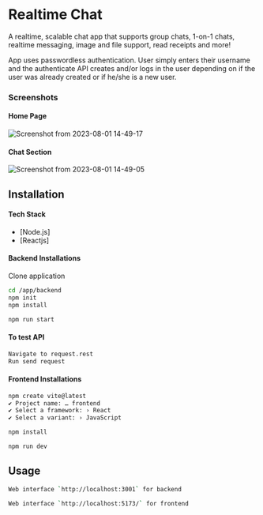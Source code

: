 # Realtime Chat
A realtime, scalable chat app that supports group chats, 1-on-1 chats, realtime messaging, image and file support, read receipts and more!

App uses passwordless authentication. User simply enters their username and the authenticate API creates and/or logs in the user depending on if the user was already created or if he/she is a new user.

### Screenshots
#### Home Page
![Screenshot from 2023-08-01 14-49-17](https://github.com/OwinoLucas/Chat-App/assets/60548928/7e382e5b-8abf-4ce6-ad5f-18ea0c1536d1)

#### Chat Section
![Screenshot from 2023-08-01 14-49-05](https://github.com/OwinoLucas/Chat-App/assets/60548928/1a2eaa18-c18f-44f6-88b8-0428ff9d393b)

## Installation

#### Tech Stack
- [Node.js]
- [Reactjs]

#### Backend Installations
Clone application 
```sh
cd /app/backend
npm init
npm install

npm run start
```

#### To test API
```sh
Navigate to request.rest
Run send request
```

#### Frontend Installations

```sh
npm create vite@latest
✔ Project name: … frontend
✔ Select a framework: › React
✔ Select a variant: › JavaScript

npm install

npm run dev
```

## Usage
```sh
Web interface `http://localhost:3001` for backend

Web interface `http://localhost:5173/` for frontend

```